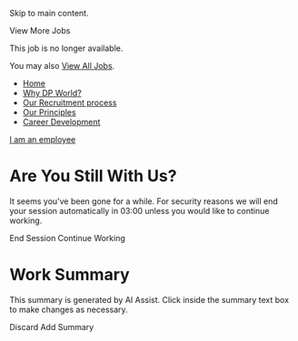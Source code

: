 Skip to main content.

View More Jobs

This job is no longer available.

You may also [View All
Jobs](https://ehpv.fa.em2.oraclecloud.com/hcmUI/CandidateExperience/en/sites/CX_1/requisitions?utm_medium=jobshare).

  * [Home](https://www.dpworld.com/careers)
  * [Why DP World?](https://www.dpworld.com/careers)
  * [Our Recruitment process](https://www.dpworld.com/careers)
  * [Our Principles](https://www.dpworld.com/careers/our-principles)
  * [Career Development](https://www.dpworld.com/careers/career-development)

[I am an
employee](https://ehpv.fa.em2.oraclecloud.com:443/fscmUI/faces/deeplink?objType=IRC_RECRUITING&action=ICE_JOB_DETAILS_RESP&objKey=pRequisitionNo=14761;pCalledFrom=FUSESHELL
"I am an employee")

#

# Are You Still With Us?

It seems you've been gone for a while. For security reasons we will end your
session automatically in 03:00 unless you would like to continue working.

End Session Continue Working

#

# Work Summary

This summary is generated by AI Assist. Click inside the summary text box to
make changes as necessary.

Discard Add Summary

